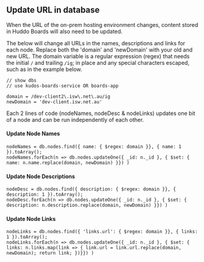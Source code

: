 ## Update URL in database

When the URL of the on-prem hosting environment changes, content stored in Huddo Boards will also need to be updated.

The below will change all URLs in the names, descriptions and links for each node. Replace both the 'domain' and 'newDomain' with your old and new URL. The domain variable is a regular expression (regex) that needs the initial `/` and trailing `/ig`; in place and any special characters escaped, such as in the example below.

    // show dbs
    // use kudos-boards-service OR boards-app

    domain = /dev-client2\.isw\.net\.au/ig
    newDomain = 'dev-client.isw.net.au'

Each 2 lines of code (nodeNames, nodeDesc & nodeLinks) updates one bit of a node and can be run independently of each other.

#### Update Node Names

    nodeNames = db.nodes.find({ name: { $regex: domain }}, { name: 1 }).toArray();
    nodeNames.forEach(n => db.nodes.updateOne({ _id: n._id }, { $set: { name: n.name.replace(domain, newDomain) }}) )

#### Update Node Descriptions

    nodeDesc = db.nodes.find({ description: { $regex: domain }}, { description: 1 }).toArray();
    nodeDesc.forEach(n => db.nodes.updateOne({ _id: n._id }, { $set: { description: n.description.replace(domain, newDomain) }}) )

#### Update Node Links

    nodeLinks = db.nodes.find({ 'links.url': { $regex: domain }}, { links: 1 }).toArray();
    nodeLinks.forEach(n => db.nodes.updateOne({ _id: n._id }, { $set: { links: n.links.map(link => { link.url = link.url.replace(domain, newDomain); return link; })}}) )